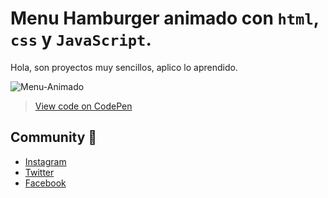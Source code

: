 # Menu Hamburger animado con `html`, `css` y `JavaScript`.

Hola, son proyectos muy sencillos, aplico lo aprendido.

![Menu-Animado](https://pbs.twimg.com/media/EKL9F8NWoAAbYQP?format=jpg&name=large)

> [View code on CodePen](https://codepen.io/codegenial/pen/qBBGXdN)

## Community :beers:
- [Instagram](https://instagram.com/codegenial)
- [Twitter](https://twitter.com/codegenial)
- [Facebook](https://facebook.com/codegenial)

